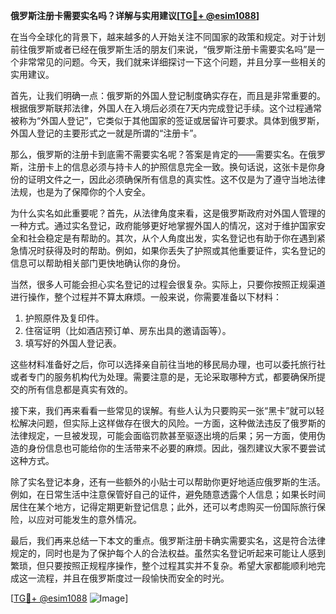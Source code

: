 **俄罗斯注册卡需要实名吗？详解与实用建议[[TG💪+ @esim1088](https://t.me/s/esim1088)]**

在当今全球化的背景下，越来越多的人开始关注不同国家的政策和规定。对于计划前往俄罗斯或者已经在俄罗斯生活的朋友们来说，“俄罗斯注册卡需要实名吗”是一个非常常见的问题。今天，我们就来详细探讨一下这个问题，并且分享一些相关的实用建议。

首先，让我们明确一点：俄罗斯的外国人登记制度确实存在，而且是非常重要的。根据俄罗斯联邦法律，外国人在入境后必须在7天内完成登记手续。这个过程通常被称为“外国人登记”，它类似于其他国家的签证或居留许可要求。具体到俄罗斯，外国人登记的主要形式之一就是所谓的“注册卡”。

那么，俄罗斯的注册卡到底需不需要实名呢？答案是肯定的——需要实名。在俄罗斯，注册卡上的信息必须与持卡人的护照信息完全一致。换句话说，这张卡是你身份的证明文件之一，因此必须确保所有信息的真实性。这不仅是为了遵守当地法律法规，也是为了保障你的个人安全。

为什么实名如此重要呢？首先，从法律角度来看，这是俄罗斯政府对外国人管理的一种方式。通过实名登记，政府能够更好地掌握外国人的情况，这对于维护国家安全和社会稳定是有帮助的。其次，从个人角度出发，实名登记也有助于你在遇到紧急情况时获得及时的帮助。例如，如果你丢失了护照或其他重要证件，实名登记的信息可以帮助相关部门更快地确认你的身份。

当然，很多人可能会担心实名登记的过程会很复杂。实际上，只要你按照正规渠道进行操作，整个过程并不算太麻烦。一般来说，你需要准备以下材料：

1. 护照原件及复印件。
2. 住宿证明（比如酒店预订单、房东出具的邀请函等）。
3. 填写好的外国人登记表。

这些材料准备好之后，你可以选择亲自前往当地的移民局办理，也可以委托旅行社或者专门的服务机构代为处理。需要注意的是，无论采取哪种方式，都要确保所提交的所有信息都是真实有效的。

接下来，我们再来看看一些常见的误解。有些人认为只要购买一张“黑卡”就可以轻松解决问题，但实际上这样做存在很大的风险。一方面，这种做法违反了俄罗斯的法律规定，一旦被发现，可能会面临罚款甚至驱逐出境的后果；另一方面，使用伪造的身份信息也可能给你的生活带来不必要的麻烦。因此，强烈建议大家不要尝试这种方式。

除了实名登记本身，还有一些额外的小贴士可以帮助你更好地适应俄罗斯的生活。例如，在日常生活中注意保管好自己的证件，避免随意透露个人信息；如果长时间居住在某个地方，记得定期更新登记信息；此外，还可以考虑购买一份国际旅行保险，以应对可能发生的意外情况。

最后，我们再来总结一下本文的重点。俄罗斯注册卡确实需要实名，这是符合法律规定的，同时也是为了保护每个人的合法权益。虽然实名登记听起来可能让人感到繁琐，但只要按照正规程序操作，整个过程其实并不复杂。希望大家都能顺利地完成这一流程，并且在俄罗斯度过一段愉快而安全的时光。

[[TG💪+ @esim1088](https://t.me/s/esim1088) ![Image](https://i.postimg.cc/4NQfJmqS/Snipaste-2025-05-13-00-14-12.png)]